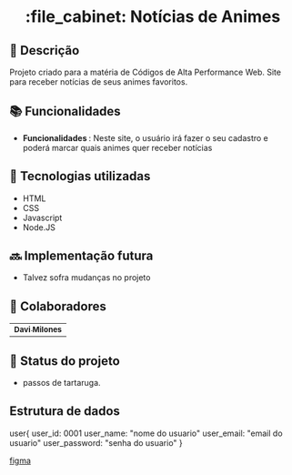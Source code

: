 
<h1 align="center">:file_cabinet: Notícias de Animes</h1>

## :memo: Descrição
Projeto criado para a matéria de Códigos de Alta Performance Web. Site para receber notícias de seus animes favoritos.

## :books: Funcionalidades
* <b>Funcionalidades </b>: Neste site, o usuário irá fazer o seu cadastro e poderá marcar quais animes quer receber notícias 

## :wrench: Tecnologias utilizadas
* HTML
* CSS
* Javascript
* Node.JS

## :soon: Implementação futura
* Talvez sofra mudanças no projeto

## :handshake: Colaboradores
<table>
  <tr>
    <td align="center">
      <a href="https://github.com/Davi2k2">
        <sub>
          <b>Davi Milones</b>
        </sub>
      </a>
    </td>
  </tr>
</table>

## :dart: Status do projeto
* passos de tartaruga.

## Estrutura de dados

user{
  user_id: 0001
  user_name: "nome do usuario"
  user_email: "email do usuario"
  user_password: "senha do usuario"
  }

<a href="https://www.figma.com/file/6sX2aLGxJNYA3EfzdG5yNW/Untitled?t=gaUw0VoX46hEqm08-6">figma</a>
